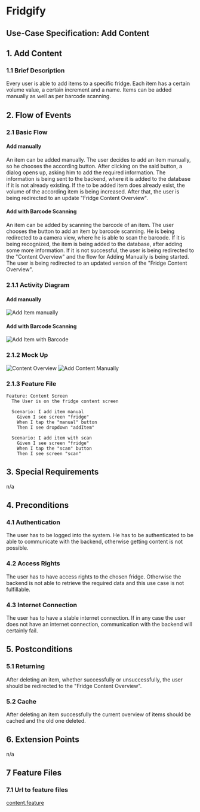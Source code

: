 # Fridgify

## Use-Case Specification: Add Content

## 1. Add Content

### 1.1 Brief Description

Every user is able to add items to a specific fridge. Each item has a certain volume value, a certain increment and a name. Items can be added manually as well as per barcode scanning.

## 2. Flow of Events

### 2.1 Basic Flow

#### Add manually

An item can be added manually. The user decides to add an item manually, so he chooses the according button. After clicking on the said button, a dialog opens up, asking him to add the required information. The information is being sent to the backend, where it is added to the database if it is not already existing. If the to be added item does already exist, the volume of the according item is being increased. After that, the user is being redirected to an update "Fridge Content Overview".

#### Add with Barcode Scanning

An item can be added by scanning the barcode of an item. The user chooses the button to add an item by barcode scanning. He is being redirected to a camera view, where he is able to scan the barcode. If it is being recognized, the item is being added to the database, after adding some more information. If it is not successful, the user is being redirected to the "Content Overview" and the flow for Adding Manually is being started. The user is being redirected to an updated version of the "Fridge Content Overview".

### 2.1.1 Activity Diagram

#### Add manually

![Add Item manually](./aim_ad.png)

#### Add with Barcode Scanning

![Add Item with Barcode](./aibc_ad.png)

### 2.1.2 Mock Up

![Content Overview](./changeContentVolumeMockUp.png)
![Add Content Manually](./addContentMockUp.png)

### 2.1.3 Feature File

``` .feature
Feature: Content Screen
  The User is on the fridge content screen
  
  Scenario: I add item manual
    Given I see screen "fridge"
    When I tap the "manual" button
    Then I see dropdown "addItem"

  Scenario: I add item with scan
    Given I see screen "fridge"
    When I tap the "scan" button
    Then I see screen "scan"
```

## 3. Special Requirements

n/a

## 4. Preconditions

### 4.1 Authentication

The user has to be logged into the system. He has to be authenticated to be able to communicate with the backend, otherwise getting content is not possible.

### 4.2 Access Rights

The user has to have access rights to the chosen fridge. Otherwise the backend is not able to retrieve the required data and this use case is not fulfillable.

### 4.3 Internet Connection

The user has to have a stable internet connection. If in any case the user does not have an internet connection, communication with the backend will certainly fail.

## 5. Postconditions

### 5.1 Returning

After deleting an item, whether successfully or unsuccessfully, the user should be redirected to the "Fridge Content Overview". 

### 5.2 Cache

After deleting an item successfully the current overview of items should be cached and the old one deleted.

## 6. Extension Points

n/a

## 7 Feature Files
### 7.1 Url to feature files
[content.feature](https://github.com/Fridgify/Fridgify_Frontend/blob/working/featurefiles/fridgify/test_driver/features/content.feature)